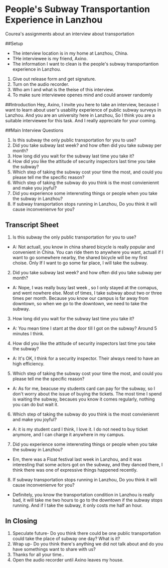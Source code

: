 # People's Subway Transportantion Experience in Lanzhou
Courea's assignments about an interview about transportation

##Setup
* The interview location is in my home at Lanzhou, China.
* THe interviewee is my friend, Axino.
* The information I want to clean is the people's subway transportantion experience in Lanzhou. 

1.  Give out release form and get signature.
2. Turn on the audio recorder.
3. Who am I and what is the theise of this interview.
4. To make sure interviewee openes mind and could answer randomly

##Introduction
Hey, Axino, I invite you here to take an interview, because I want to learn about user's usability experience of public subway surveys in Lanzhou. And you are an university here in Lanzhou, So I think you are a suitable interviewee for this task. And I really appreciate for your coming.

##Main Interview Questions
1. Is this subway the only public transportation for you to use?
2. Did you take subway last week? and how often did you take subway per month?
3. How long did you wait for the subway last time you take it?
4. How did you like the attitude of security inspectors last time you take the subway?
5. Which step of taking the subway cost your time the most, and could you please tell me the specific reason?
6. Which step of taking the subway do you think is the most convieniennt and make you joyful?
7. Did you experience some interensting things or people when you take the subway in Lanzhou?
8. If subway transportation stops running in Lanzhou, Do you think it will cause inconvenienve for you?

## Transcript Sheet
1. Is this subway the only public transportation for you to use?
* A: Not actuall, you know in china shared bicycle is really popular and convenient in China. You can ride them to anywhere you want,  actuall if I want to go somewhere nearby, the shared bicycle will be my first choise. Only If I want to go some far place, I will take the subway.

2. Did you take subway last week? and how often did you take subway per month?
* A: Nope, I was really busy last week , so I only stayed at the comapus, and went nowhere else. Most of times, I take subway about two or three times per month. Because you know our campus is far away from downtown, so when we go to the downtown, we need to take the subway.

3. How long did you wait for the subway last time you take it?
* A: You mean time I stant at the door till I got on the subway? Around 5 minutes I think.

4. How did you like the attitude of security inspectors last time you take the subway?
* A: It's OK, I think for a security inspector. Their always need to have an high efficiency.
 
5. Which step of taking the subway cost your time the most, and could you please tell me the specific reason?
* A: As for me, beacuse my students card can pay for the subway, so I don't worry about the issue of buying the tickets. The most time I spend is waiting the subway, becaues you know it comes regularly, nothing you can do but wait it.

6. Which step of taking the subway do you think is the most convieniennt and make you joyful?
* A: it is my student card I think, I love it. I do not need to buy ticket anymore, and I can charge it anywhere in my campus.

7. Did you experience some interensting things or people when you take the subway in Lanzhou?
* Em, there was a Float festival last week in Lanzhou, and it was interesting that some actors got on the subway, and they danced there, I think there was one of expressive things happened recently.

8. If subway transportation stops running in Lanzhou, Do you think it will cause inconvenienve for you?
* Definitely, you know the transportation condition in Lanzhou is really bad, it will take me two hours to go to the downtown if the subway stops running. And if I take the subway, it only costs me half an hour.

## In Closing
1. Speculate future- Do you think there could be one public transportation could take the place of subway one day? What is it?
2. Wrap up- Do you think there's anything we did not talk about and do you have somethings want to share with us?
3. Thanks for all your time..
4. Open the audio recorder until Axino leaves my house.
